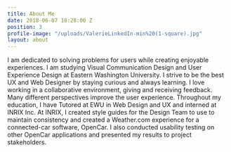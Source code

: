 ```yaml
---
title: About Me
date: 2018-06-07 18:28:00 Z
position: 3
profile-image: "/uploads/ValerieLinkedIn-min%20(1-square).jpg"
layout: about
---
```


I am dedicated to solving problems for users while creating enjoyable experiences. I am studying Visual Communication Design and User Experience Design at Eastern Washington University. I strive to be the best UX and Web Designer by staying curious and always learning. I love working in a collaborative environment, giving and receiving feedback. Many different perspectives improve the user experience. Throughout my education, I have Tutored at EWU in Web Design and UX and interned at INRIX Inc. At INRIX, I created style guides for the Design Team to use to maintain consistency and created a Weather.com experience for a connected-car software, OpenCar. I also conducted usability testing on other OpenCar applications and presented my results to project stakeholders.